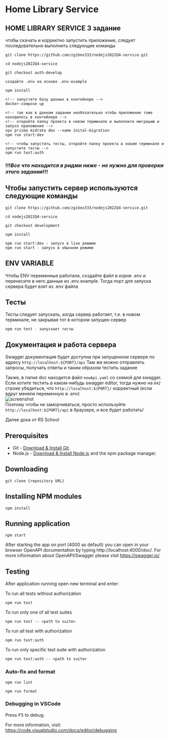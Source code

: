 # Home Library Service

## HOME LIBRARY SERVICE 3 задание
чтобы скачать и корректно запустить приложение, следует последовательно выполнить следующие команды
``` 
git clone https://github.com/zgibex333/nodejs2022Q4-service.git 

cd nodejs2022Q4-service

git checkout auth-develop

создайте .env на основе .env-example

npm install

<!-- запустите базу данных в контейнере -->
docker-compose up 

<!-- так как в данном задании необязательно чтобы приложение тоже находилось в контейнере -->
<!-- откройте папку проекта в новом терминале и выполните миграцию и запуск приложения -->
npx prisma midrate dev --name inital-migration
npm run start:dev

<!-- чтобы запустить тесты, откройте папку проекта в новом терминале и запустите тесты -->
npm run test:auth
```

### !!!_Все что находится в ридми ниже - не нужно для проверки этого задания_!!!

## Чтобы запустить сервер используются следующие команды
```
git clone https://github.com/zgibex333/nodejs2022Q4-service.git 

cd nodejs2022Q4-service 

git checkout development

npm install

npm run start:dev - запуск в live режиме
npm run start - запуск в обычном режиме 
```
## ENV VARIABLE
Чтобы ENV переменные работали, создайте файл в корне .env и перенесите в него данные из .env.example. Тогда порт для запуска сервера будет взят из .env файла

## Тесты 
Тесты следует запускать, когда сервер работает, т.е. в новом терминале, не закрывая тот в котором запущен сервер
```
npm run test - запускает тесты
```

## Документация и работа сервера
Swagger документация будет доступна при запущенном сервере по адресу `http://localhost:${PORT}/api`
Там же можно отправлять запросы, получать ответы и таким образом тестить задание

Также, в папке doc находится файл `newApi.yaml` со схемой для swagger. Если хотите тестить в каком-нибудь swagger editor, тогда нужно на `642` строке убедиться, что `http://localhost:${PORT}/` корректный (если вдруг меняли переменную в .env)<br>
![screenshot](https://i.ibb.co/Hxqy2dh/swagger.png)<br>
Поэтому чтобы не заморчиваться, просто используйте `http://localhost:${PORT}/api` в браузере, и все будет работать!

Далее дока от RS School
## Prerequisites

- Git - [Download & Install Git](https://git-scm.com/downloads).
- Node.js - [Download & Install Node.js](https://nodejs.org/en/download/) and the npm package manager.

## Downloading

```
git clone {repository URL}
```

## Installing NPM modules

```
npm install
```

## Running application

```
npm start
```

After starting the app on port (4000 as default) you can open
in your browser OpenAPI documentation by typing http://localhost:4000/doc/.
For more information about OpenAPI/Swagger please visit https://swagger.io/.

## Testing

After application running open new terminal and enter:

To run all tests without authorization

```
npm run test
```

To run only one of all test suites

```
npm run test -- <path to suite>
```

To run all test with authorization

```
npm run test:auth
```

To run only specific test suite with authorization

```
npm run test:auth -- <path to suite>
```

### Auto-fix and format

```
npm run lint
```

```
npm run format
```

### Debugging in VSCode

Press <kbd>F5</kbd> to debug.

For more information, visit: https://code.visualstudio.com/docs/editor/debugging
